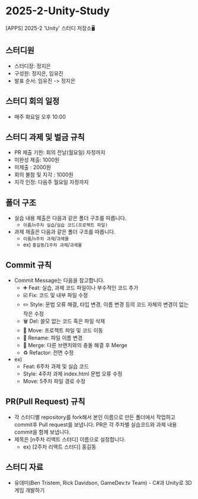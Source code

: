 # 2025-2-Unity-Study
[APPS] 2025-2 'Unity' 스터디 저장소🖥️

## 스터디원
- 스터디장: 정지은
- 구성원: 정지은, 임유진
- 발표 순서: 임유진 -> 정지은

## 스터디 회의 일정
- 매주 화요일 오후 10:00

## 스터디 과제 및 벌금 규칙
- PR 제출 기한: 회의 전날(월요일) 자정까지
- 미완성 제출: 1000원
- 미제출 : 2000원
- 회의 불참 및 지각 : 1000원
- 지각 인정: 다음주 월요일 자정까지

## 폴더 구조
- 실습 내용 제출은 다음과 같은 폴더 구조를 따릅니다.
  - `이름`/`n주차 실습`/`실습 코드(프로젝트 파일)`
- 과제 제출은 다음과 같은 폴더 구조를 따릅니다.
  - `이름`/`n주차 과제`/`과제물`
  - ex) `홍길동`/`1주차 과제`/`과제물`


## Commit 규칙
- Commit Message는 다음을 참고합니다.
  - ➕ Feat: 실습, 과제 코드 파일이나 부수적인 코드 추가
  - ☑️ Fix: 코드 및 내부 파일 수정
  - ✏️ Style: 문법 오류 해결, 타입 변경, 이름 변경 등의 코드 자체의 변경이 없는 작은 수정
  - 🗑️ Del: 쓸모 없는 코드 혹은 파일 삭제
  - 🚚 Move: 프로젝트 파일 및 코드 이동
  - 📛 Rename: 파일 이름 변경
  - 🔀 Merge: 다른 브랜치와의 충돌 해결 후 Merge
  - ♻️ Refactor: 전면 수정
- ex)
  - Feat: 6주차 과제 및 실습 코드
  - Style: 4주차 과제 index.html 문법 오류 수정
  - Move: 5주차 파일 경로 수정

## PR(Pull Request) 규칙
- 각 스터디별 repository를 fork해서 본인 이름으로 만든 폴더에서 작업하고 commit후 Pull request를 보냅니다. PR은 각 주차별 실습코드와 과제 내용 commit을 함께 보냅니다.
- 제목은 [n주차 리액트 스터디] 이름으로 설정합니다.
  - ex) [2주차 리액트 스터디] 홍길동

## 스터디 자료
- 유데미(Ben Tristem, Rick Davidson, GameDev.tv Team) - C#과 Unity로 3D 게임 개발하기
